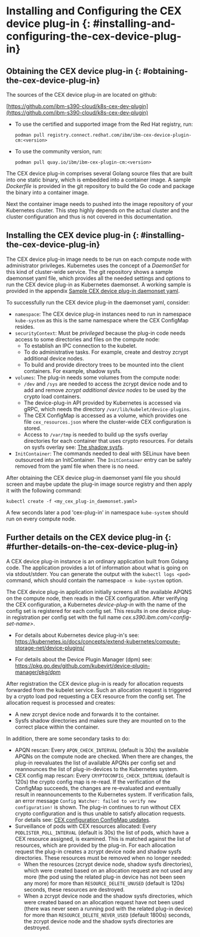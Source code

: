 # Installing and Configuring the CEX device plug-in {: #installing-and-configuring-the-cex-device-plug-in}

## Obtaining the CEX device plug-in {: #obtaining-the-cex-device-plug-in}

The sources of the CEX device plug-in are located on github:

[https://github.com/ibm-s390-cloud/k8s-cex-dev-plugin](https://github.com/ibm-s390-cloud/k8s-cex-dev-plugin)

* To use the certified and supported image from the Red Hat registry, run:

  `podman pull registry.connect.redhat.com/ibm/ibm-cex-device-plugin-cm:<version>`

* To use the community version, run: 

  `podman pull quay.io/ibm/ibm-cex-plugin-cm:<version>`

The CEX device plug-in comprises several Golang source files that are built into one static
binary, which is embedded into a container image. A sample *Dockerfile* is provided in the git repository to build the Go code and package the binary into
a container image.

Next the container image needs to pushed into the image repository of your
Kubernetes cluster. This step highly depends on the actual cluster and the cluster
configuration and thus is not covered in this documentation.

## Installing the CEX device plug-in {: #installing-the-cex-device-plug-in}

The CEX device plug-in image needs to be run on each compute node with administrator
privileges. Kubernetes uses the concept of a *DaemonSet* for this kind of
cluster-wide service. The git repository shows a sample daemonset yaml file, which provides all the needed settings and options to run the CEX device plug-in as
Kubernetes daemonset. A working sample is provided in the appendix [Sample CEX device plug-in daemonset yaml](appendix.md#sample-cex-device-plug-in-daemonset-yaml).

To successfully run the CEX device plug-in the daemonset yaml, consider: 

- `namespace`: The CEX device plug-in instances need to run in namespace
  `kube-system` as this is the same namespace where the CEX ConfigMap
  resides.
- `securityContext`: Must be *privileged* because the plug-in code needs access to some directories and files on the compute node:
  -  To establish an IPC connection to the kubelet. 
  -  To do administrative tasks. For example, create and destroy zcrypt additional device nodes.
  -  To build and provide directory trees to be mounted into the client containers. For example, shadow sysfs.
- `volumes`: The plug-in needs some volumes from the compute node:
  - `/dev` and `/sys` are needed to access the zcrypt device node and
    to add and remove *zcrypt additional device nodes* to be used by the
    crypto load containers.
  - The device-plug-in API provided by Kubernetes is accessed via gRPC, which
    needs the directory `/var/lib/kubelet/device-plugins`.
  - The CEX ConfigMap is accessed as a volume, which provides one file
    `cex_resources.json` where the cluster-wide CEX configuration is
    stored.
  - Access to `/var/tmp` is needed to build up the sysfs overlay
    directories for each container that uses crypto resources. For details on
    sysfs overlay see: [The shadow sysfs](technical_concepts_limitations.md#the-shadow-sysfs).
- `InitContainer`: The commands needed to deal with SELinux have been
  outsourced into an InitContainer. The `InitContainer` entry can be safely removed
  from the yaml file when there is no need.

After obtaining the CEX device plug-in daemonset yaml file you should screen and maybe
update the plug-in image source registry and then apply it with the following command: 

    kubectl create -f <my_cex_plug-in_daemonset.yaml>

A few seconds later a pod 'cex-plug-in' in namespace `kube-system` should run on every compute node.

## Further details on the CEX device plug-in {: #further-details-on-the-cex-device-plug-in}

A CEX device plug-in instance is an ordinary application built from Golang code. The
application provides a lot of information about what is 
going on via stdout/stderr. You can generate the output with the `kubectl logs <pod>` command, which should contain the namespace `-n kube-system` option.

The CEX device plug-in application initially screens all the available APQNS on the
compute node, then reads in the CEX configuration. After verifying the CEX
configuration, a Kubernetes *device-plug-in* with the name of the config set is registered for each config set. This results in one device plug-in registration per config set with the full name *cex.s390.ibm.com/\<config-set-name\>*.
 * For details about Kubernetes device plug-in's see:
https://kubernetes.io/docs/concepts/extend-kubernetes/compute-storage-net/device-plugins/

* For details about the Device Plugin Manager (dpm) see: https://pkg.go.dev/github.com/kubevirt/device-plugin-manager/pkg/dpm

After registration the CEX device plug-in is ready for allocation requests forwarded
from the kubelet service. Such an allocation request is triggered by a crypto
load pod requesting a CEX resource from the config set. The allocation request
is processed and creates:  
- A new zcrypt device node and forwards it to the container.
- Sysfs shadow directories and makes sure they are mounted on to the
  correct place within the container.

In addition, there are some secondary tasks to do:
- APQN rescan: Every `APQN_CHECK_INTERVAL` (default is 30s) the
  available APQNs on the compute node are checked. When there are changes, the
  plug-in reevaluates the list of available APQNs per config set and reannounces
  the list of plug-in-devices to the Kubernetes system.
- CEX config map rescan: Every `CRYPTOCONFIG_CHECK_INTERVAL` (default is 120s) the crypto config map is re-read. If the verification of the ConfigMap
  succeeds, the changes are re-evaluated and eventually result in
  reannouncements to the Kubernetes system. If verification fails, an error
  message `Config Watcher: failed to verify new configuration!` is shown. The
  plug-in continues to run without CEX crypto configuration and is thus
  unable to satisfy allocation requests. For details see: 
  [CEX configuration ConfigMap updates](technical_concepts_limitations.md#cex-configuration-configmap-updates).
- Surveillance of pods with CEX resources allocated: Every
  `PODLISTER_POLL_INTERVAL` (default is 30s) the list of pods, which have a
  CEX resource assigned, is examined. This is matched against the list of
  resources, which are provided by the plug-in. For each allocation request the
  plug-in creates a zcrypt device node and shadow sysfs directories. These
  resources must be removed when no longer needed:
  + When the resources (zcrypt device node, shadow sysfs directories), which
    were created based on an allocation request are not used any more (the pod
    using the related plug-in device has not been seen any more) for more than
    `RESOURCE_DELETE_UNUSED` (default is 120s) seconds, these resources are
    destroyed.
  + When a zcrypt device node and the shadow sysfs directories, which were
    created based on an allocation request have not been used (there was never
    seen a running pod with the related plug-in device) for more than
    `RESOURCE_DELETE_NEVER_USED` (default 1800s) seconds, the zcrypt
    device node and the shadow sysfs directories are destroyed.
